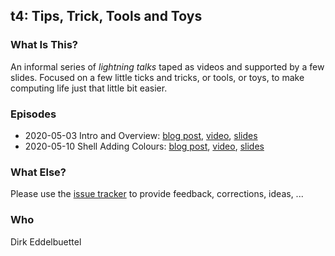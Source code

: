 
## t4: Tips, Trick, Tools and Toys

### What Is This?

An informal series of _lightning talks_ taped as videos and supported by
a few slides.  Focused on a few little ticks and tricks, or tools, or toys, to
make computing life just that little bit easier.

### Episodes

- 2020-05-03 Intro and Overview: 
  [blog post](http://dirk.eddelbuettel.com/blog/2020/05/03#000_introducing_t4),
  [video](https://youtu.be/-gKtibww-fI), 
  [slides](http://dirk.eddelbuettel.com/papers/t4_000_intro.pdf)
- 2020-05-10 Shell Adding Colours: 
  [blog post](http://dirk.eddelbuettel.com/blog/2020/05/03#000_introducing_t4),
  [video](https://www.youtube.com/watch?v=a1Bo2yUotv8),
  [slides](http://dirk.eddelbuettel.com/papers/t4_001_shell_colors.pdf)

### What Else?

Please use the [issue tracker](https://github.com/eddelbuettel/t4/issues) to
provide feedback, corrections, ideas, ...

### Who

Dirk Eddelbuettel
